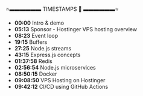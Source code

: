 ⭐▬▬▬▬▬▬ TIMESTAMPS 👋 ▬▬▬▬▬▬⭐

-   **00:00** Intro & demo
-   **05:13** Sponsor - Hostinger VPS hosting overview
-   **08:23** Event loop
-   **19:15** Buffers
-   **27:25** Node.js streams
-   **43:15** Express.js concepts
-   **01:37:58** Redis
-   **02:56:54** Node.js microservices
-   **08:50:15** Docker
-   **09:08:50** VPS Hosting on Hostinger
-   **09:42:12** CI/CD using GitHub Actions

